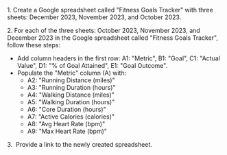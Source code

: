 1\. Create a Google spreadsheet called "Fitness Goals Tracker" with three sheets: December 2023, November 2023, and October 2023.

2\. For each of the three sheets: October 2023, November 2023, and December 2023 in the Google spreadsheet called "Fitness Goals Tracker", follow these steps:

- Add column headers in the first row: A1: "Metric", B1: "Goal", C1: "Actual Value", D1: "% of Goal Attained", E1: "Goal Outcome".
- Populate the "Metric" column (A) with:
  - A2: "Running Distance (miles)"
  - A3: "Running Duration (hours)"
  - A4: "Walking Distance (miles)"
  - A5: "Walking Duration (hours)"
  - A6: "Core Duration (hours)"
  - A7: "Active Calories (calories)"
  - A8: "Avg Heart Rate (bpm)"
  - A9: "Max Heart Rate (bpm)"

3\.  Provide a link to the newly created spreadsheet.

